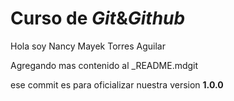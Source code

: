 # Curso de _Git_&_Github_

Hola soy Nancy Mayek Torres Aguilar

Agregando mas contenido al _README.mdgit 

ese commit es para oficializar nuestra version **1.0.0**